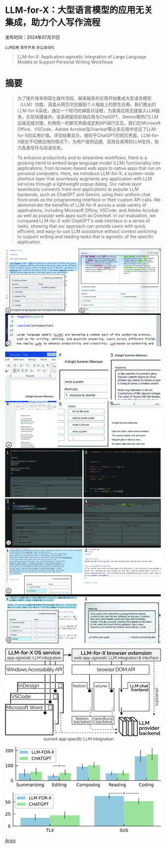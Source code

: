# LLM-for-X：大型语言模型的应用无关集成，助力个人写作流程

发布时间：2024年07月31日

`LLM应用` `软件开发` `办公自动化`

> LLM-for-X: Application-agnostic Integration of Large Language Models to Support Personal Writing Workflows

# 摘要

> 为了提升效率和简化操作流程，越来越多的应用开始集成大型语言模型（LLM）功能，涵盖从网页浏览器到个人电脑上的原生应用。我们推出的LLM-for-X系统，通过一个轻巧的弹窗对话框，为各类应用无缝接入LLM服务，实现快捷操作。该系统能将前端应用与ChatGPT、Gemini等热门LLM后端无缝对接，利用统一的聊天界面或定制API进行交互。我们在Microsoft Office、VSCode、Adobe Acrobat及Overleaf等众多应用中验证了LLM-for-X的实用价值。评估结果显示，相较于ChatGPT的网页界面，LLM-for-X能在不切换应用的情况下，为用户提供迅捷、高效且易用的LLM支持，助力各类写作与阅读任务。

> To enhance productivity and to streamline workflows, there is a growing trend to embed large language model (LLM) functionality into applications, from browser-based web apps to native apps that run on personal computers. Here, we introduce LLM-for-X, a system-wide shortcut layer that seamlessly augments any application with LLM services through a lightweight popup dialog. Our native layer seamlessly connects front-end applications to popular LLM backends, such as ChatGPT and Gemini, using their uniform chat front-ends as the programming interface or their custom API calls. We demonstrate the benefits of LLM-for-X across a wide variety of applications, including Microsoft Office, VSCode, and Adobe Acrobat as well as popular web apps such as Overleaf. In our evaluation, we compared LLM-for-X with ChatGPT's web interface in a series of tasks, showing that our approach can provide users with quick, efficient, and easy-to-use LLM assistance without context switching to support writing and reading tasks that is agnostic of the specific application.

![LLM-for-X：大型语言模型的应用无关集成，助力个人写作流程](../../../paper_images/2407.21593/x1.png)

![LLM-for-X：大型语言模型的应用无关集成，助力个人写作流程](../../../paper_images/2407.21593/x2.png)

![LLM-for-X：大型语言模型的应用无关集成，助力个人写作流程](../../../paper_images/2407.21593/x3.png)

![LLM-for-X：大型语言模型的应用无关集成，助力个人写作流程](../../../paper_images/2407.21593/x4.png)

![LLM-for-X：大型语言模型的应用无关集成，助力个人写作流程](../../../paper_images/2407.21593/x5.png)

[Arxiv](https://arxiv.org/abs/2407.21593)